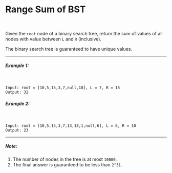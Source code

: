 <h1>Range Sum of BST</h1><br>

Given the `root` node of a binary search tree, return the sum of values of all nodes with value between `L` and `R` (inclusive).<br>

The binary search tree is guaranteed to have unique values.

---

<h5>Example 1:</h3><br>

    Input: root = [10,5,15,3,7,null,18], L = 7, R = 15
    Output: 32

<h5>Example 2:</h5><br>

    Input: root = [10,5,15,3,7,13,18,1,null,6], L = 6, R = 10
    Output: 23

***

<h5>Note:</h5>

<ol>
<li>The number of nodes in the tree is at most <code>10000</code>.</li>
<li>The final answer is guaranteed to be less than <code>2^31</code>.</li>
</ol>